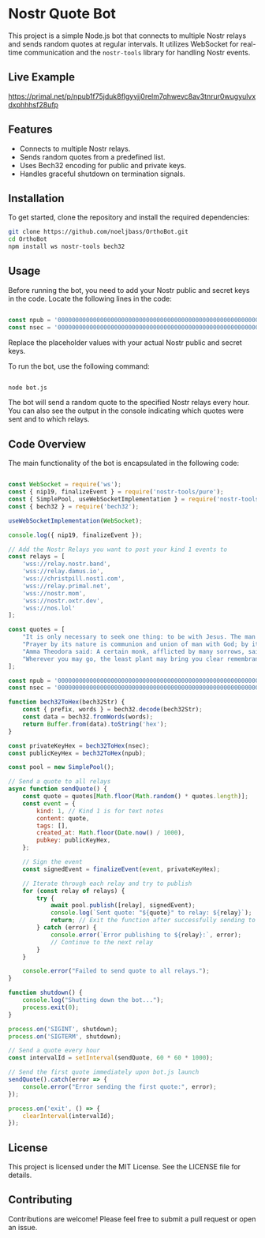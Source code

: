 # Nostr Quote Bot

This project is a simple Node.js bot that connects to multiple Nostr relays and sends random quotes at regular intervals. It utilizes WebSocket for real-time communication and the `nostr-tools` library for handling Nostr events.

## Live Example

https://primal.net/p/npub1f75jduk8flgyvjj0relm7qhwevc8av3tnrur0wugyulvxdxphhhsf28ufp

## Features

- Connects to multiple Nostr relays.
- Sends random quotes from a predefined list.
- Uses Bech32 encoding for public and private keys.
- Handles graceful shutdown on termination signals.

## Installation

To get started, clone the repository and install the required dependencies:

```bash
git clone https://github.com/noeljbass/OrthoBot.git
cd OrthoBot
npm install ws nostr-tools bech32
```

## Usage

Before running the bot, you need to add your Nostr public and secret keys in the code. Locate the following lines in the code:

```javascript

const npub = '000000000000000000000000000000000000000000000000000000000000000'; // Add your bot npub here
const nsec = '000000000000000000000000000000000000000000000000000000000000000'; // Add your bot nsec here
```

Replace the placeholder values with your actual Nostr public and secret keys.

To run the bot, use the following command:

```bash

node bot.js
```

The bot will send a random quote to the specified Nostr relays every hour. You can also see the output in the console indicating which quotes were sent and to which relays.

## Code Overview

The main functionality of the bot is encapsulated in the following code:

```javascript

const WebSocket = require('ws');
const { nip19, finalizeEvent } = require('nostr-tools/pure');
const { SimplePool, useWebSocketImplementation } = require('nostr-tools/pool');
const { bech32 } = require('bech32');

useWebSocketImplementation(WebSocket);

console.log({ nip19, finalizeEvent });

// Add the Nostr Relays you want to post your kind 1 events to
const relays = [
    'wss://relay.nostr.band',
    'wss://relay.damus.io',
    'wss://christpill.nost1.com',
    'wss://relay.primal.net',
    'wss://nostr.mom',
    'wss://nostr.oxtr.dev',
    'wss://nos.lol'
];

const quotes = [
    "It is only necessary to seek one thing: to be with Jesus. The man who remains with Jesus is rich, even if he is poor with regard to material things. Who ever desires the earthly more than the heavenly loses both the earthly and the heavenly. But whoever seeks the heavenly is Lord of the whole world. - Ignatius Bryanchaninov #biblestr #orthodoxy #ChristIsKing #christianity #orthobot",
    "Prayer by its nature is communion and union of man with God; by its action it is the reconciliation of man with God, the mother and daughter of tears, a bridge for crossing temptations, a wall of protection from afflictions, a crushing of conflicts, boundless activity, the spring of virtues, the source of spiritual gifts, invisible progress, food of the soul, the enlightening of the mind, an axe for despair, a demonstration of hope, release from sorrow, the wealth of monks. - Ignatius Bryanchaninov #biblestr #orthodoxy #ChristIsKing #christianity #orthobot",
    "Amma Theodora said: A certain monk, afflicted by many sorrows, said to himself, 'Leave this place.' With these words he began to put his sandals on his feet, and suddenly he saw the devil in the form of a man sitting in the corner of his cell. The devil was also putting on his sandals. He said to the monk, 'Are you leaving here because of me? Well then, wherever you go, I will be there before you.' - Ignatius Bryanchaninov #biblestr #orthodoxy #ChristIsKing #christianity #orthobot",
    "Wherever you may go, the least plant may bring you clear remembrance of the Creator. - Saint Basil #biblestr #orthodoxy #ChristIsKing #christianity #orthobot"
];

const npub = '000000000000000000000000000000000000000000000000000000000000000'; // Add your bot npub here
const nsec = '000000000000000000000000000000000000000000000000000000000000000'; // Add your bot nsec here

function bech32ToHex(bech32Str) {
    const { prefix, words } = bech32.decode(bech32Str);
    const data = bech32.fromWords(words);
    return Buffer.from(data).toString('hex');
}

const privateKeyHex = bech32ToHex(nsec);
const publicKeyHex = bech32ToHex(npub);

const pool = new SimplePool();

// Send a quote to all relays
async function sendQuote() {
    const quote = quotes[Math.floor(Math.random() * quotes.length)];
    const event = {
        kind: 1, // Kind 1 is for text notes
        content: quote,
        tags: [],
        created_at: Math.floor(Date.now() / 1000),
        pubkey: publicKeyHex,
    };

    // Sign the event
    const signedEvent = finalizeEvent(event, privateKeyHex);

    // Iterate through each relay and try to publish
    for (const relay of relays) {
        try {
            await pool.publish([relay], signedEvent);
            console.log(`Sent quote: "${quote}" to relay: ${relay}`);
            return; // Exit the function after successfully sending to one relay
        } catch (error) {
            console.error(`Error publishing to ${relay}:`, error);
            // Continue to the next relay
        }
    }

    console.error("Failed to send quote to all relays.");
}

function shutdown() {
    console.log("Shutting down the bot...");
    process.exit(0);
}

process.on('SIGINT', shutdown);
process.on('SIGTERM', shutdown);

// Send a quote every hour
const intervalId = setInterval(sendQuote, 60 * 60 * 1000); 

// Send the first quote immediately upon bot.js launch
sendQuote().catch(error => {
    console.error("Error sending the first quote:", error);
});

process.on('exit', () => {
    clearInterval(intervalId);
});
```
## License

This project is licensed under the MIT License. See the LICENSE file for details.

## Contributing

Contributions are welcome! Please feel free to submit a pull request or open an issue.
